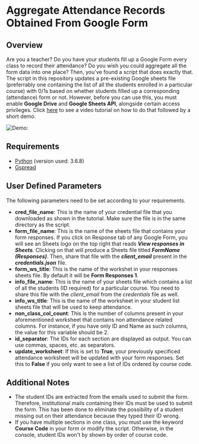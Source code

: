 # Aggregate Attendance Records Obtained From Google Form

## Overview
Are you a teacher? Do you have your students fill up a Google Form every class to record their attendance? Do you wish you could aggregate all the form data into one place? Then, you've found a script that does exactly that. The script in this repository updates a pre-existing Google sheets file (preferrably one containing the list of all the students enrolled in a particular course) with 0/1s based on whether students filled up a corresponding (attendance) form or not. However, before you can use this, you must enable **Google Drive** and **Google Sheets API**, alongside certain access privileges. Click [here](https://youtu.be/8JgztFMGR38) to see a video tutorial on how to do that followed by a short demo.

![Demo:](https://github.com/mastermueez/Automate-Attendance-Records-Using-Google-Sheets-API/blob/master/DemoFigure.jpeg?raw=true)

## Requirements
* [Python](https://www.python.org/downloads/) (version used: 3.6.8)
* [Gspread](https://gspread.readthedocs.io/en/latest/)

## User Defined Parameters
The following parameters need to be set according to your requirements.

* **cred_file_name**: This is the name of your credential file that you downloaded as shown in the tutorial. Make sure the file is in the same directory as the script.
* **form_file_name**: This is the name of the sheets file that contains your form responses. If you click on Response tab of any Google Form, you will see an Sheets logo on the top right that reads ***View responses in Sheets***. Clicking on that will produce a Sheets file titled ***FormName (Responses)***. Then, share that file with the ***client_email*** present in the ***credentials.json*** file.
* **form_ws_title**: This is the name of the workshet in your responses sheets file. By default it will be **Form Responses 1**.
* **info_file_name**: This is the name of your sheets file which contains a list of all the students (ID required) for a particular course. You need to share this file with the *client_email* from the *credentials* file as well.
* **info_ws_title**: This is the name of the worksheet in your student list sheets file that will be used to keep attendance.
* **non_class_col_count**: This is the number of columns present in your aforementioned worksheet that contains non attendance related columns. For instance, if you have only ID and Name as such columns, the value for this variable should be 2.
* **id_separator**: The IDs for each section are displayed as output. You can use commas, spaces, etc. as separators.
* **update_worksheet**: If this is set to **True**, your previously specificed attendance worksheet will be updated with your form responses. Set this to **False** if you only want to see a list of IDs ordered by course code.

## Additional Notes
* The student IDs are extracted from the emails used to submit the form. Therefore, institutional mails containing their IDs must be used to submit the form. This has been done to eliminate the possibility of a student missing out on their attendance because they typed their ID wrong.
* If you have multiple sections in one class, you must use the keyword **Course Code** in your form or modify the script. Otherwise, in the console, student IDs won't by shown by order of course code.


